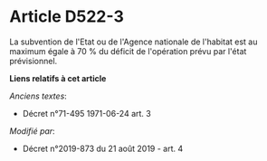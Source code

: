 # Article D522-3

La subvention de l'Etat ou de l'Agence nationale de l'habitat est au maximum égale à 70 % du déficit de l'opération prévu par
l'état prévisionnel.

**Liens relatifs à cet article**

_Anciens textes_:

  - Décret n°71-495 1971-06-24 art. 3

_Modifié par_:

  - Décret n°2019-873 du 21 août 2019 - art. 4
